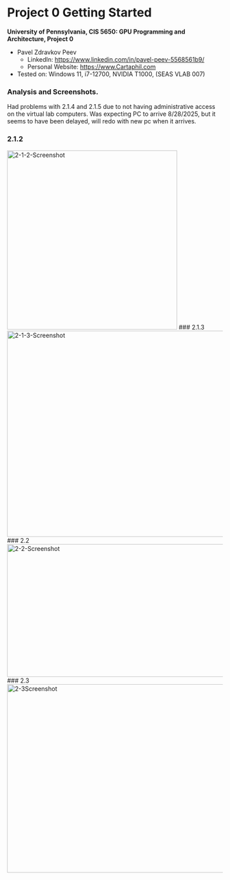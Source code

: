 Project 0 Getting Started
====================

**University of Pennsylvania, CIS 5650: GPU Programming and Architecture, Project 0**

* Pavel Zdravkov Peev
  * LinkedIn: https://www.linkedin.com/in/pavel-peev-5568561b9/
  * Personal Website: https://www.Cartaphil.com
* Tested on: Windows 11, i7-12700, NVIDIA T1000, (SEAS VLAB 007)

### Analysis and Screenshots.

Had problems with 2.1.4 and 2.1.5 due to not having administrative access on the virtual lab computers.
Was expecting PC to arrive 8/28/2025, but it seems to have been delayed, will redo with new pc when it arrives.

### 2.1.2
<img width="397" height="418" alt="2-1-2-Screenshot" src="https://github.com/user-attachments/assets/945490a4-9f9c-4ad0-88f1-34a8e8fda4d6" />
### 2.1.3
<img width="959" height="481" alt="2-1-3-Screenshot" src="https://github.com/user-attachments/assets/27aa63bc-45ee-422f-a135-a8c68b7b852e" />
### 2.2
<img width="535" height="310" alt="2-2-Screenshot" src="https://github.com/user-attachments/assets/06e95e31-8a96-42c0-adc8-ba341eb53710" />
### 2.3
<img width="791" height="440" alt="2-3Screenshot" src="https://github.com/user-attachments/assets/527c0c9b-7783-45df-a9d7-8b084a0ba2af" />
